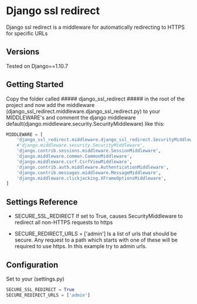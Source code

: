 # Django ssl redirect
Django ssl redirect is a middleware for automatically redirecting to HTTPS for specific URLs

## Versions

Tested on Django==1.10.7

## Getting Started

Copy the folder called ##### django_ssl_redirect ##### in the root of the project and now add the
middleware (django_ssl_redirect.middleware.django_ssl_redirect.py) to your MIDDLEWARE's
and comment the django middleware default(django.middleware.security.SecurityMiddleware)
like this:

```python
MIDDLEWARE = [
    'django_ssl_redirect.middleware.django_ssl_redirect.SecurityMiddleware',
    #'django.middleware.security.SecurityMiddleware',
    'django.contrib.sessions.middleware.SessionMiddleware',
    'django.middleware.common.CommonMiddleware',
    'django.middleware.csrf.CsrfViewMiddleware',
    'django.contrib.auth.middleware.AuthenticationMiddleware',
    'django.contrib.messages.middleware.MessageMiddleware',
    'django.middleware.clickjacking.XFrameOptionsMiddleware',
]
```

## Settings Reference

- SECURE_SSL_REDIRECT
If set to True, causes SecurityMiddleware to redirect all non-HTTPS requests to https

- SECURE_REDIRECT_URLS = ['admin']
Is a list of urls that should be secure. Any request to a path which starts with one of these will be required to use https.
In this example try to admin urls.

## Configuration

Set to your (settings.py)

```python
SECURE_SSL_REDIRECT = True
SECURE_REDIRECT_URLS = ['admin']
```

